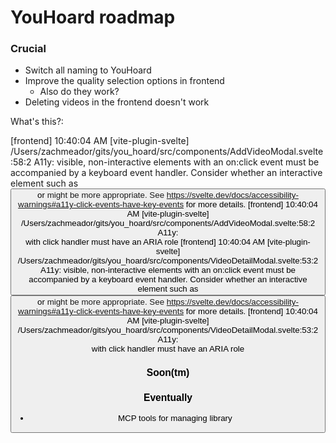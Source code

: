 # YouHoard roadmap

### Crucial

- Switch all naming to YouHoard
- Improve the quality selection options in frontend
    - Also do they work?
- Deleting videos in the frontend doesn't work

What's this?:

[frontend] 10:40:04 AM [vite-plugin-svelte] /Users/zachmeador/gits/you_hoard/src/components/AddVideoModal.svelte:58:2 A11y: visible, non-interactive elements with an on:click event must be accompanied by a keyboard event handler. Consider whether an interactive element such as <button type="button"> or <a> might be more appropriate. See https://svelte.dev/docs/accessibility-warnings#a11y-click-events-have-key-events for more details.
[frontend] 10:40:04 AM [vite-plugin-svelte] /Users/zachmeador/gits/you_hoard/src/components/AddVideoModal.svelte:58:2 A11y: <div> with click handler must have an ARIA role
[frontend] 10:40:04 AM [vite-plugin-svelte] /Users/zachmeador/gits/you_hoard/src/components/VideoDetailModal.svelte:53:2 A11y: visible, non-interactive elements with an on:click event must be accompanied by a keyboard event handler. Consider whether an interactive element such as <button type="button"> or <a> might be more appropriate. See https://svelte.dev/docs/accessibility-warnings#a11y-click-events-have-key-events for more details.
[frontend] 10:40:04 AM [vite-plugin-svelte] /Users/zachmeador/gits/you_hoard/src/components/VideoDetailModal.svelte:53:2 A11y: <div> with click handler must have an ARIA role

### Soon(tm)

### Eventually

- MCP tools for managing library